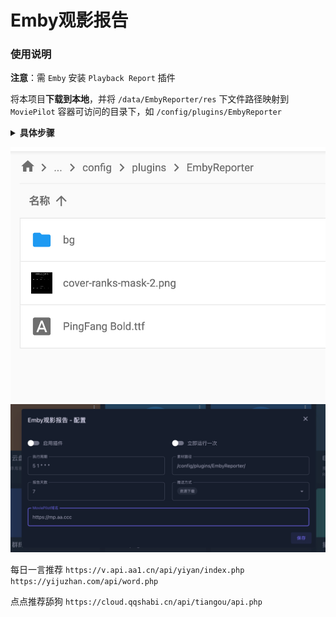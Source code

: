 # Emby观影报告

### 使用说明

**注意**：需 `Emby` 安装 `Playback Report` 插件

将本项目**下载到本地**，并将 `/data/EmbyReporter/res` 下文件路径映射到 `MoviePilot` 容器可访问的目录下，如 `/config/plugins/EmbyReporter`

<details>
  <summary> <b>具体步骤</b> </summary>

  1. 下载源码：`git clone https://github.com/thsrite/MoviePilot-Plugins.git` 或者从网页直接下载并解压
  2. 复制 `/data/EmbyReporter/res` 到容器可访问目录，如 `/config/plugins/EmbyReporter`
  3. 配置该插件的素材路径 `/config/plugins/EmbyReporter/`，如下面图中所示
  4. 立即运行一次，如果网络正常，`tg` 通道已配置的话，`tg` 即可收到推送

</details>

![img.png](../img/EmbyReporter/img.png)
![img_1.png](../img/EmbyReporter/img_1.png)

每日一言推荐
``
https://v.api.aa1.cn/api/yiyan/index.php
https://yijuzhan.com/api/word.php
``

点点推荐舔狗
``
https://cloud.qqshabi.cn/api/tiangou/api.php
``
